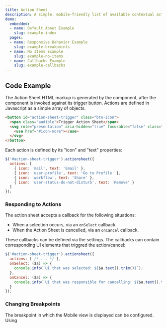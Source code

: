 ```yaml
---
title: Action Sheet
description: A simple, mobile-friendly list of available contextual actions
demo:
  embedded:
  - name: Default About Example
    slug: example-index
  pages:
  - name: Responsive Behavior Example
    slug: example-breakpoints
  - name: No Items Example
    slug: example-no-items
  - name: Callbacks Example
    slug: example-callbacks
---
```


## Code Example

The Action Sheet HTML markup is generated by the component, after the component is invoked against its trigger button.  Actions are defined in Javascript as a simple array of objects.

```html
<button id="action-sheet-trigger" class="btn-icon">
  <span class="audible">Trigger Action Sheet</span>
  <svg role="presentation" aria-hidden="true" focusable="false" class="icon">
    <use href="#icon-more"></use>
  </svg>
</button>
```

Each action is defined by its "icon" and "text" properties:

```js
$('#action-sheet-trigger').actionsheet({
  actions: [
    { icon: 'mail', text: 'Email' },
    { icon: 'user-profile', text: 'Go to Profile' },
    { icon: 'workflow', text: 'Share' },
    { icon: 'user-status-do-not-disturb', text: 'Remove' }
  ]
});
```

### Responding to Actions

The action sheet accepts a callback for the following situations:

- When a selection occurs, via an `onSelect` callback.
- When the Action Sheet is cancelled, via an `onCancel` callback.

These callbacks can be defined via the settings.  The callbacks can contain corresponding UI elements that triggred the action/cancel:

```js
$('#action-sheet-trigger').actionsheet({
  actions: [ /* ... */ ],
  onSelect: ($a) => {
    console.info(`UI that was selected: ${$a.text().trim()}`);
  },
  onCancel: ($a) => {
    console.info(`UI that was responsible for cancelling: ${$a.text().trim()}`);
  }
});
```

### Changing Breakpoints

The breakpoint in which the Mobile view is displayed can be configured.  Using
